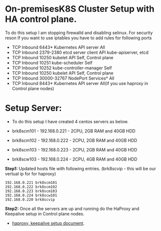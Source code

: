 # On-premisesK8S Cluster Setup with HA control plane.

To do this setup I am stopping firewalld and disabling selinux.
For security reson If you want to use iptables you have to add rules for following ports

- TCP	Inbound	6443*	Kubernetes API server	All
- TCP	Inbound	2379-2380	etcd server client API	kube-apiserver, etcd
- TCP	Inbound	10250	kubelet API	Self, Control plane
- TCP	Inbound	10251	kube-scheduler	Self
- TCP	Inbound	10252	kube-controller-manager	Self
- TCP	Inbound	10250	kubelet API	Self, Control plane
- TCP	Inbound	30000-32767	NodePort Services†	All
- TCP	Inbound	8443*	Kubernetes API server	All(if you use haproxy in Control plane nodes)

# Setup Server: 
  - To do this setup I have created 4 centos servers as below.
 
 - brk8scm101 - 192.168.0.221 - 2CPU, 2GB RAM and 40GB HDD
 - brk8scm102 - 192.168.0.222 - 2CPU, 2GB RAM and 40GB HDD
 - brk8scm103 - 192.168.0.223 - 2CPU, 2GB RAM and 40GB HDD
 - brk8scw103 - 192.168.0.224 - 2CPU, 4GB RAM and 40GB HDD
 
 **Step1:** Updated hosts file with following entries. (brk8scvip - this will be our vertual ip for for haproxy)
 
 ```
192.168.0.221 brk8scm101 
192.168.0.222 brk8scm102 
192.168.0.223 brk8scm103 
192.168.0.224 brk8scw101
192.168.0.220 brk8scvip
 ```
**Step2:** Once all the servers are up and running do the HaProxy and Keepalive setup in Control plane nodes.

- [haproxy, keepalive setup document](https://github.com/bishnuroy/Kubernetes/blob/master/k8s_ha_setup/haproxy-keepalive.md).

 
